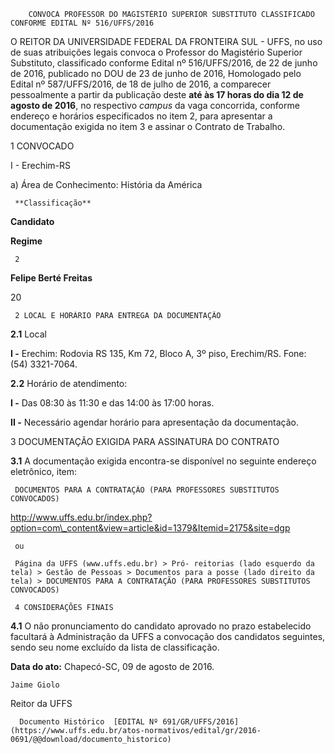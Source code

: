         CONVOCA PROFESSOR DO MAGISTÉRIO SUPERIOR SUBSTITUTO CLASSIFICADO CONFORME EDITAL Nº 516/UFFS/2016  

O REITOR DA UNIVERSIDADE FEDERAL DA FRONTEIRA SUL - UFFS, no uso de suas atribuições legais convoca o Professor do Magistério Superior Substituto, classificado conforme Edital nº 516/UFFS/2016, de 22 de junho de 2016, publicado no DOU de 23 de junho de 2016, Homologado pelo Edital nº 587/UFFS/2016, de 18 de julho de 2016, a comparecer pessoalmente a partir da publicação deste **até às 17 horas do dia 12 de agosto de 2016**, no respectivo *campus* da vaga concorrida, conforme endereço e horários especificados no item 2, para apresentar a documentação exigida no item 3 e assinar o Contrato de Trabalho.

 1 CONVOCADO

 I - Erechim-RS

 a) Área de Conhecimento: História da América

     **Classificação**

   **Candidato**

   **Regime**

     2

   **Felipe Berté Freitas**

   20

     2 LOCAL E HORÁRIO PARA ENTREGA DA DOCUMENTAÇÃO

 **2.1** Local

 **I -** Erechim: Rodovia RS 135, Km 72, Bloco A, 3º piso, Erechim/RS. Fone: (54) 3321-7064.

 **2.2** Horário de atendimento:

 **I -** Das 08:30 às 11:30 e das 14:00 às 17:00 horas.

 **II -** Necessário agendar horário para apresentação da documentação.

 3 DOCUMENTAÇÃO EXIGIDA PARA ASSINATURA DO CONTRATO

 **3.1** A documentação exigida encontra-se disponível no seguinte endereço eletrônico, item:

     DOCUMENTOS PARA A CONTRATAÇÃO (PARA PROFESSORES SUBSTITUTOS CONVOCADOS)

 http://www.uffs.edu.br/index.php?option=com\_content&view=article&id=1379&Itemid=2175&site=dgp

     ou

     Página da UFFS (www.uffs.edu.br) > Pró- reitorias (lado esquerdo da tela) > Gestão de Pessoas > Documentos para a posse (lado direito da tela) > DOCUMENTOS PARA A CONTRATAÇÃO (PARA PROFESSORES SUBSTITUTOS CONVOCADOS)

     4 CONSIDERAÇÕES FINAIS

 **4.1** O não pronunciamento do candidato aprovado no prazo estabelecido facultará à Administração da UFFS a convocação dos candidatos seguintes, sendo seu nome excluído da lista de classificação.

  

   **Data do ato:** Chapecó-SC, 09 de agosto de 2016.   
 

    Jaime Giolo   
 Reitor da UFFS 

      Documento Histórico  [EDITAL Nº 691/GR/UFFS/2016](https://www.uffs.edu.br/atos-normativos/edital/gr/2016-0691/@@download/documento_historico)     
      